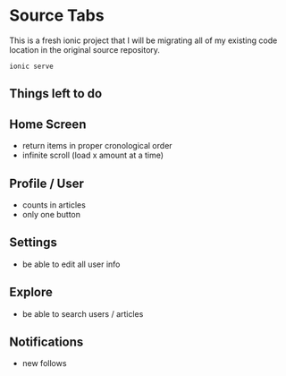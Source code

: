 # Source Tabs

This is a fresh ionic project that I will be migrating all of my existing code location in the original source repository.

	ionic serve

## Things left to do

## Home Screen
- return items in proper cronological order
- infinite scroll (load x amount at a time)

## Profile / User
- counts in articles
- only one button

## Settings
- be able to edit all user info

## Explore
- be able to search users / articles 

## Notifications
- new follows